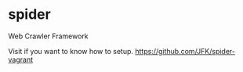 # spider

Web Crawler Framework

Visit if you want to know how to setup.
https://github.com/JFK/spider-vagrant
